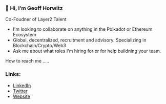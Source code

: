 ###  👋 Hi, I’m Geoff Horwitz 

Co-Foudner of Layer2 Talent 

- I'm looking to collaborate on anything in the Polkadot or Ethereum Ecosystem 
- Global, decentralized, recruitment and advisory. Specializing in Blockchain/Crypto/Web3
- Ask me about what roles I'm hiring for or for help buildning your team.

How to reach me .....

### Links:
- [LinkedIn](https://www.linkedin.com/in/geoffrey-horwitz-813033170/)
- [Twitter](https://twitter.com/GeoffreyHorwitz)
- [Website](https://wwww.layer2talent.com/)
